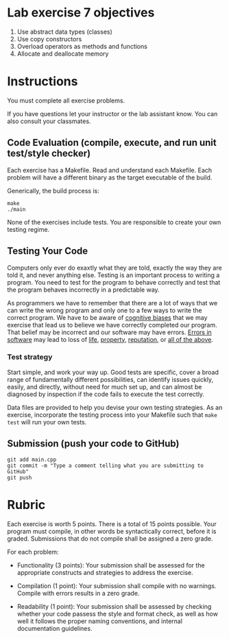 # Lab exercise 7 objectives
1. Use abstract data types (classes)
1. Use copy constructors
1. Overload operators as methods and functions
1. Allocate and deallocate memory
# Instructions
You must complete all exercise problems.

If you have questions let your instructor or the lab assistant know. You can also consult your classmates.

## Code Evaluation (compile, execute, and run unit test/style checker)
Each exercise has a Makefile. Read and understand each Makefile. Each problem will have a different binary as the target executable of the build.

Generically, the build process is:
```
make
./main
```

None of the exercises include tests. You are responsible to create your own testing regime.

## Testing Your Code
Computers only ever do exaxtly what they are told, exactly the way they are told it, and never anything else. Testing is an important process to writing a program. You need to test for the program to behave correctly and test that the program behaves incorrectly in a predictable way.

As programmers we have to remember that there are a lot of ways that we can write the wrong program and only one to a few ways to write the correct program. We have to be aware of [cognitive biases](https://en.wikipedia.org/wiki/List_of_cognitive_biases) that we may exercise that lead us to believe we have correctly completed our program. That belief may be incorrect and our software may have errors. [Errors in software](https://www.wired.com/2005/11/historys-worst-software-bugs/) may lead to loss of [life](https://www.nytimes.com/2019/03/14/business/boeing-737-software-update.html), [property](https://en.wikipedia.org/wiki/Mariner_1), [reputation](https://en.wikipedia.org/wiki/Pentium_FDIV_bug), or [all of the above](https://en.wikipedia.org/wiki/2009%E2%80%9311_Toyota_vehicle_recalls).

### Test strategy
Start simple, and work your way up. Good tests are specific, cover a broad range of fundamentally different possibilities, can identify issues quickly, easily, and directly, without need for much set up, and can almost be diagnosed by inspection if the code fails to execute the test correctly.

Data files are provided to help you devise your own testing strategies. As an exercise, incorporate the testing process into your Makefile such that `make test` will run your own tests.

## Submission (push your code to GitHub)
```
git add main.cpp
git commit -m "Type a comment telling what you are submitting to GitHub"
git push
```

# Rubric
Each exercise is worth 5 points. There is a total of 15 points possible. Your program must compile, in other words be syntactically correct, before it is graded. Submissions that do not compile shall be assigned a zero grade. 

For each problem:
* Functionality (3 points): Your submission shall be assessed for the appropriate constructs and strategies to address the exercise.

* Compilation (1 point): Your submission shall compile with no warnings. Compile with errors results in a zero grade.

* Readability (1 point): Your submission shall be assessed by checking whether your code passess the style and format check, as well as how well it follows the proper naming conventions, and internal documentation guidelines.
